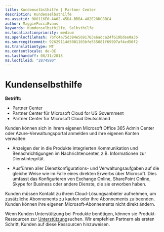 ```yaml
---
title: Kundenselbsthilfe | Partner Center
description: Kundenselbsthilfe
ms.assetid: 980116E0-AA02-45DA-BBBA-482E28DC8BC4
author: MaggiePucciEvans
keywords: Kundenselbsthilfe, Selbsthilfe
ms.localizationpriority: medium
ms.openlocfilehash: 7bfc4a75d384e5691763a6adca24f619bdee0a3b
ms.sourcegitcommit: 92629114d5081103bfe555081f69997af4ed56f2
ms.translationtype: MT
ms.contentlocale: de-DE
ms.lasthandoff: 08/31/2018
ms.locfileid: "2874580"
---
```

# <a name="customer-self-support"></a>Kundenselbsthilfe

**Betrifft:**

-  Partner Center
-  Partner Center für Microsoft Cloud for US Government
-  Partner Center für Microsoft Cloud Deutschland

Kunden können sich in ihrem eigenen Microsoft Office 365 Admin Center oder Azure-Verwaltungsportal anmelden und ihre eigenen Konten verwalten:

-   Anzeigen der in die Produkte integrierten Kommunikation und Benachrichtigungen im Nachrichtencenter, z.B. Informationen zur Dienstintegrität.

-   Ausführen aller Dienstkonfigurations- und Verwaltungsaufgaben auf die gleiche Weise wie im Falle eines direkten Erwerbs über Microsoft. Dies umfasst das Konfigurieren von Exchange Online, SharePoint Online, Skype for Business oder andere Dienste, die sie erworben haben.

Kunden müssen Kontakt zu ihrem Cloud-Lösungsanbieter aufnehmen, um zusätzliche Abonnements zu kaufen oder ihre Abonnements zu beenden. Kunden können ihre eigenen Microsoft-Abonnements nicht direkt ändern.

Wenn Kunden Unterstützung bei Produkte benötigen, können sie Produkt-Ressourcen zur [Unterstützung](https://partnercenter.microsoft.com/partner/support)suchen. Wir empfehlen Partnern als ersten Schritt, Kunden auf diese Ressourcen hinzuweisen.

 

 



